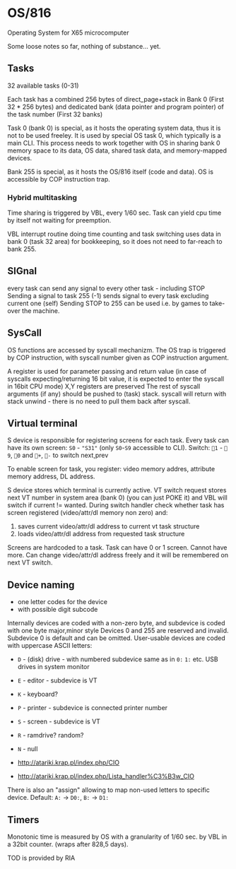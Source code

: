 # OS/816
Operating System for X65 microcomputer

Some loose notes so far, nothing of substance… yet.


## Tasks

32 available tasks (0-31)

Each task has a combined 256 bytes of direct_page+stack in Bank 0 (First 32 * 256 bytes)
and dedicated bank (data pointer and program pointer) of the task number (First 32 banks)

Task 0 (bank 0) is special, as it hosts the operating system data, thus it is not to be used freeley.
It is used by special OS task 0, which typically is a main CLI. This process needs to work together with OS in sharing bank 0 memory space to its data, OS data, shared task data, and memory-mapped devices.

Bank 255 is special, as it hosts the OS/816 itself (code and data).
OS is accessible by COP instruction trap.

### Hybrid multitasking
Time sharing is triggered by VBL, every 1/60 sec.
Task can yield cpu time by itself not waiting for preemption.

VBL interrupt routine doing time counting and task switching uses data in bank 0 (task 32 area) for bookkeeping, so it does not need to far-reach to bank 255.

## SIGnal

every task can send any signal to every other task - including STOP
Sending a signal to task 255 (-1) sends signal to every task excluding current one (self)
Sending STOP to 255 can be used i.e. by games to take-over the machine.

## SysCall

OS functions are accessed by syscall mechanizm.
The OS trap is triggered by COP instruction, with syscall number given as COP instruction argument.

A register is used for parameter passing and return value
(in case of syscalls expecting/returning 16 bit value, it is expected to enter the syscall in 16bit CPU mode)
X,Y registers are preserved
The rest of syscall arguments (if any) should be pushed to (task) stack. syscall will return with stack unwind - there is no need to pull them back after syscall.


## Virtual terminal

S device is responsible for registering screens for each task.
Every task can have its own screen: `S0` - `"S31"` (only `S0`-`S9` accessible to CLI).
Switch: `🐾1` - `🐾9`, `🐾0` and `🐾+`, `🐾-` to switch next,prev

To enable screen for task, you register: video memory addres, attribute memory address, DL address.

S device stores which terminal is currently active.
VT switch request stores next VT number in system area (bank 0) (you can just POKE it) and VBL will switch if current != wanted.
During switch handler check whether task has screen registered (video/attr/dl memory non zero) and:
1. saves current video/attr/dl address to current vt task structure
2. loads video/attr/dl address from requested task structure

Screens are hardcoded to a task. Task can have 0 or 1 screen. Cannot have more.
Can change video/attr/dl address freely and it will be remembered on next VT switch.

## Device naming

- one letter codes for the device
- with possible digit subcode

Internally devices are coded with a non-zero byte, and subdevice is coded with one byte major,minor style
Devices 0 and 255 are reserved and invalid.
Subdevice 0 is default and can be omitted.
User-usable devices are coded with uppercase ASCII letters:
- `D` - (disk) drive - with numbered subdevice same as in `0:` `1:` etc. USB drives in system monitor
- `E` - editor - subdevice is VT
- `K` - keyboard?
- `P` - printer - subdevice is connected printer number
- `S` - screen - subdevice is VT
- `R` - ramdrive? random?
- `N` - null

- http://atariki.krap.pl/index.php/CIO
- http://atariki.krap.pl/index.php/Lista_handler%C3%B3w_CIO

There is also an "assign" allowing to map non-used letters to specific device.
Default: `A:` -> `D0:`, `B:` -> `D1:`

## Timers

Monotonic time is measured by OS with a granularity of 1/60 sec. by VBL in a 32bit counter. (wraps after 828,5 days).

TOD is provided by RIA

